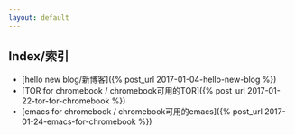 ```yaml
---
layout: default
---
```


## [](#header-2)Index/索引
*  [hello new blog/新博客]({% post_url 2017-01-04-hello-new-blog %})
*  [TOR for chromebook / chromebook可用的TOR]({% post_url 2017-01-22-tor-for-chromebook %})
*  [emacs for chromebook / chromebook可用的emacs]({% post_url 2017-01-24-emacs-for-chromebook %})

